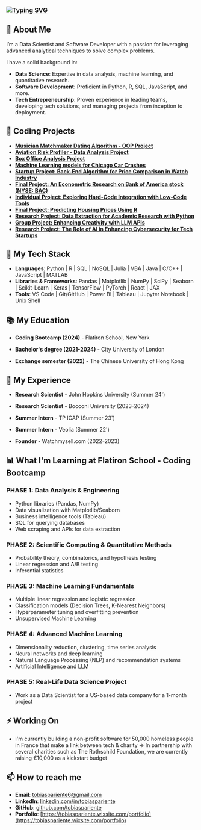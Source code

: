 ### [![Typing SVG](https://readme-typing-svg.herokuapp.com?font=Architects+Daughter&color=7AF79A&size=30&lines=Hello!+I'm+Tobias)](https://git.io/typing-svg)

## 🚀 About Me

I’m a Data Scientist and Software Developer with a passion for leveraging advanced analytical techniques to solve complex problems.

I have a solid background in:

- **Data Science**: Expertise in data analysis, machine learning, and quantitative research.
- **Software Development**: Proficient in Python, R, SQL, JavaScript, and more.
- **Tech Entrepreneurship**: Proven experience in leading teams, developing tech solutions, and managing projects from inception to deployment.

## 🌟 Coding Projects
- **[Musician Matchmaker Dating Algorithm - OOP Project](https://github.com/tobiaspariente/Musician-Matchmaking-OOP)**
- **[Aviation Risk Profiler - Data Analysis Project](https://github.com/tobiaspariente/Aircraft-Safety-USdata)**
- **[Box Office Analysis Project](https://github.com/tobiaspariente/BoxOffice-US)**
- **[Machine Learning models for Chicago Car Crashes](https://github.com/tobiaspariente/MLmodel-Chicago-Car-Crashes/tree/main)**
- **[Startup Project: Back-End Algorithm for Price Comparison in Watch Industry](https://tobiaspariente.wixsite.com/portfolio/post/startup-project-back-end-algorithm-for-price-comparison-in-watch-industry-1)**
- **[Final Project: An Econometric Research on Bank of America stock (NYSE: BAC)](https://tobiaspariente.wixsite.com/portfolio/post/final-project-an-econometric-research-on-bank-of-america-stock-nyse-bac)**
- **[Individual Project: Exploring Hard-Code Integration with Low-Code Tools](https://tobiaspariente.wixsite.com/portfolio/post/coding-bootcamp-individual-project-a-blog-for-math-data-enthusiast)**
- **[Final Project: Predicting Housing Prices Using R](https://tobiaspariente.wixsite.com/portfolio/post/harvardx-r-final-project-xxx)**
- **[Research Project: Data Extraction for Academic Research with Python](https://tobiaspariente.wixsite.com/portfolio/post/research-assistant-individual-project-extract-data-from-large-datasets)**
- **[Group Project: Enhancing Creativity with LLM APIs](https://tobiaspariente.wixsite.com/portfolio/post/enhancing-creativity-with-ai-testing-chatgpt-s-generative-capabilities)**
- **[Research Project: The Role of AI in Enhancing Cybersecurity for Tech Startups](https://tobiaspariente.wixsite.com/portfolio/post/ai-powered-cybersecurity-for-startups-a-comparative-study)**

## 🧠 My Tech Stack

- **Languages**: Python | R | SQL | NoSQL | Julia | VBA | Java | C/C++ | JavaScript | MATLAB
- **Libraries & Frameworks**: Pandas | Matplotlib | NumPy | SciPy | Seaborn | Scikit-Learn | Keras | TensorFlow | PyTorch | React | JAX
- **Tools**: VS Code | Git/GitHub | Power BI | Tableau | Jupyter Notebook | Unix Shell

## 📚 My Education

- **Coding Bootcamp (2024)** - Flatiron School, New York

- **Bachelor's degree (2021-2024)** - City University of London

- **Exchange semester (2022)** - The Chinese University of Hong Kong

## 💼 My Experience

- **Research Scientist** - John Hopkins University (Summer 24')

- **Research Scientist** - Bocconi University (2023-2024)

- **Summer Intern** - TP ICAP (Summer 23')

- **Summer Intern** - Veolia (Summer 22')

- **Founder** - Watchmysell.com (2022-2023)

## 📊 What I'm Learning at Flatiron School - Coding Bootcamp

### PHASE 1: Data Analysis & Engineering
  - Python libraries (Pandas, NumPy)
  - Data visualization with Matplotlib/Seaborn
  - Business intelligence tools (Tableau)
  - SQL for querying databases
  - Web scraping and APIs for data extraction

### PHASE 2: Scientific Computing & Quantitative Methods
  - Probability theory, combinatorics, and hypothesis testing
  - Linear regression and A/B testing
  - Inferential statistics

### PHASE 3: Machine Learning Fundamentals
  - Multiple linear regression and logistic regression
  - Classification models (Decision Trees, K-Nearest Neighbors)
  - Hyperparameter tuning and overfitting prevention
  - Unsupervised Machine Learning

### PHASE 4: Advanced Machine Learning
  - Dimensionality reduction, clustering, time series analysis
  - Neural networks and deep learning
  - Natural Language Processing (NLP) and recommendation systems
  - Artificial Intelligence and LLM

### PHASE 5: Real-Life Data Science Project
  - Work as a Data Scientist for a US-based data company for a 1-month project

## ⚡ Working On

- I'm currently building a non-profit software for 50,000 homeless people in France that make a link between tech & charity -> In partnership with several charities such as The Rothschild Foundation, we are currently raising €10,000 as a kickstart budget

## 📫 How to reach me

- **Email**: tobiaspariente6@gmail.com
- **LinkedIn**: [linkedin.com/in/tobiaspariente](https://linkedin.com/in/tobiaspariente)
- **GitHub**: [github.com/tobiaspariente](https://github.com/tobiaspariente)
- **Portfolio**: [https://tobiaspariente.wixsite.com/portfolio](https://tobiaspariente.wixsite.com/portfolio)
